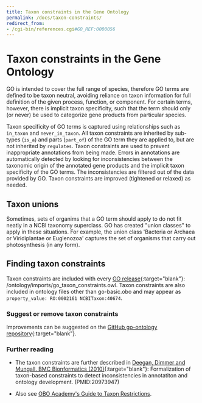 ```yaml
---
title: Taxon constraints in the Gene Ontology
permalink: /docs/taxon-constraints/
redirect_from: 
- /cgi-bin/references.cgi#GO_REF:0000056
---
```


# Taxon constraints in the Gene Ontology

GO is intended to cover the full range of species, therefore GO terms are defined to be taxon neutral, avoiding reliance on taxon information for full definition of the given process, function, or component. For certain terms, however, there is implicit taxon specificity, such that the term should only (or never) be used to categorize gene products from particular species. 

Taxon specificity of GO terms is captured using relationships such as `in_taxon` and `never_in_taxon`. All taxon constraints are inherited by sub-types (`is_a`) and parts (`part_of`) of the GO term they are applied to, but are not inherited by `regulates`. Taxon constraints are used to prevent inappropriate annotations from being made. Errors in annotations are automatically detected by looking for inconsistencies between the taxonomic origin of the annotated gene products and the implicit taxon specificity of the GO terms. The inconsistencies are filtered out of the data provided by GO. Taxon constraints are improved (tightened or relaxed) as needed.

## Taxon unions
Sometimes, sets of organims that a GO term should apply to do not fit neatly in a NCBI taxonomy superclass.  GO has created "union classes" to apply in these situations.  For example, the union class 'Bacteria or Archaea or Viridiplantae or Euglenozoa' captures the set of organisms that carry out photosynthesis (in any form).



## Finding taxon constraints
Taxon constraints are included with every [GO release](https://release.geneontology.org/){:target="blank"}: /ontology/imports/go_taxon_constraints.owl. Taxon constraints are also included in ontology files other than go-basic.obo and may appear as `property_value: RO:0002161 NCBITaxon:40674`.

### Suggest or remove taxon constraints
Improvements can be suggested on the [GitHub go-ontology repository](https://github.com/geneontology/go-ontology/issues/new?assignees=&labels=taxon+constraints&template=taxon-constraint-request.md&title=Taxon+constraint%3A+){:target="blank"}.


### Further reading
- The taxon constraints are further described in [Deegan, Dimmer and Mungall. BMC Bionformatics (2010)](https://www.ncbi.nlm.nih.gov/pmc/articles/PMC3098089/){:target="blank"}: Formalization of taxon-based constraints to detect inconsistencies in annotatiton and ontology development. (PMID:20973947)

- Also see [OBO Academy's Guide to Taxon Restrictions](https://oboacademy.github.io/obook/explanation/taxon-constraints-explainer/).
